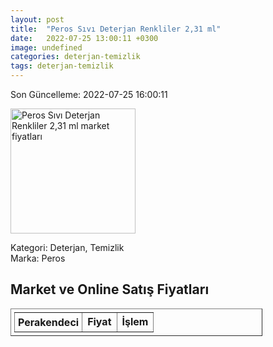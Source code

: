 ```yaml
---
layout: post
title:  "Peros Sıvı Deterjan Renkliler 2,31 ml"
date:   2022-07-25 13:00:11 +0300
image: undefined
categories: deterjan-temizlik
tags: deterjan-temizlik
---
```


Son Güncelleme: 2022-07-25 16:00:11

<img src="undefined" width="200" alt="Peros Sıvı Deterjan Renkliler 2,31 ml market fiyatları" />

Kategori: Deterjan, Temizlik
<br />
Marka: Peros

<h2>Market ve Online Satış Fiyatları</h2>

<table border="1" style="padding: 5px;width:80%;">
  <tr>
    <td style="padding: 5px;"><strong>Perakendeci</strong></td>
    <td><strong>Fiyat</strong></td>
    <td><strong>İşlem</strong></td>
  </tr>
  
</table>

